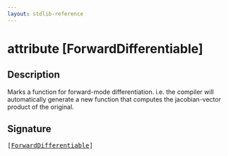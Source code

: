 ```yaml
---
layout: stdlib-reference
---
```


# attribute [ForwardDifferentiable]

## Description

Marks a function for forward-mode differentiation.
i.e. the compiler will automatically generate a new function
that computes the jacobian-vector product of the original.


## Signature

<pre>
[<a href="/stdlib-reference/attributes/forwarddifferentiable-07">ForwardDifferentiable</a>]
</pre>

